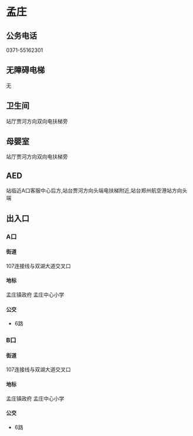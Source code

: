 # 孟庄

## 公务电话

0371-55162301

## 无障碍电梯

无

## 卫生间

站厅贾河方向双向电扶梯旁

## 母婴室

站厅贾河方向双向电扶梯旁

## AED

站临近A口客服中心后方,站台贾河方向头端电扶梯附近,站台郑州航空港站方向头端

## 出入口

### A口

#### 街道

107连接线与双湖大道交叉口

#### 地标

孟庄镇政府  孟庄中心小学

#### 公交

- 6路

### B口

#### 街道

107连接线与双湖大道交叉口

#### 地标

孟庄镇政府  孟庄中心小学

#### 公交

- 6路


